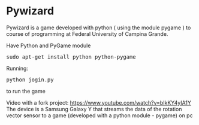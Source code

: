 Pywizard
============


Pywizard is a game developed with python ( using the module pygame ) 
to course of programming at Federal University of Campina Grande.

Have Python and PyGame module
<pre>sudo apt-get install python python-pygame</pre>

Running:

<pre>python jogin.py</pre> to run the game

Video with a fork project: https://www.youtube.com/watch?v=bIkKY4yIA1Y
The device is a Samsung Galaxy Y 
that streams the data of the rotation vector sensor to a game (developed with a python module - pygame) on pc

